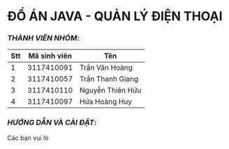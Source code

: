 # ĐỒ ÁN JAVA - QUẢN LÝ ĐIỆN THOẠI

### *THÀNH VIÊN NHÓM*:

Stt | Mã sinh viên | Tên
---- | ---- | ---
1 | 3117410091 | Trần Văn Hoàng
2 | 3117410057 | Trần Thanh Giang
3 | 3117410110 | Nguyễn Thiên Hữu
4 | 3117410097 | Hứa Hoàng Huy

### *HƯỚNG DẪN VÀ CÀI ĐẶT*:
Các bạn vui lò
<!--stackedit_data:
eyJoaXN0b3J5IjpbLTE0NzE3NzM3MjIsLTM4NjkwODQ5MSwtMz
A2NjI3M119
-->